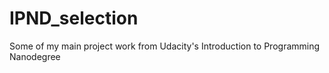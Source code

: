 # IPND_selection
 Some of my main project work from Udacity's Introduction to Programming Nanodegree
